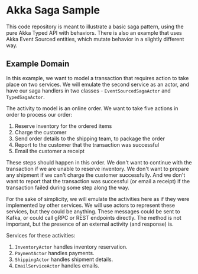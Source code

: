 # Akka Saga Sample
This code repository is meant to illustrate a basic saga pattern, using the pure Akka Typed API with behaviors.  There is also an example that uses Akka Event Sourced entities, which mutate behavior in a slightly different way.

## Example Domain
In this example, we want to model a transaction that requires action to take place on two services.  We will emulate the second service as an actor, and have our saga handlers in two classes - `EventSourcedSagaActor` and `TypedSagaActor`.

The activity to model is an online order.  We want to take five actions in order to process our order:

1. Reserve inventory for the ordered items
1. Charge the customer
1. Send order details to the shipping team, to package the order
1. Report to the customer that the transaction was successful
1. Email the customer a receipt

These steps should happen in this order.  We don't want to continue with the transaction if we are unable to reserve inventory.  We don't want to prepare any shipment if we can't charge the customer successfully.  And we don't want to report that the transaction was successful (or email a receipt) if the transaction failed during some step along the way.

For the sake of simplicity, we will emulate the activities here as if they were implemented by other services.  We will use actors to represent these services, but they could be anything.  These messages could be sent to Kafka, or could call gRPC or REST endpoints directly.  The method is not important, but the presence of an external activity (and response) is. 

Services for these activities:
1. `InventoryActor` handles inventory reservation.
1. `PaymentActor` handles payments.
1. `ShippingActor` handles shipment details.
1. `EmailServiceActor` handles emails.
